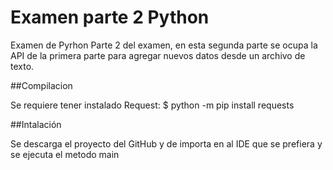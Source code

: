 # Examen parte 2 Python
Examen de Pyrhon Parte 2 del examen, en esta segunda parte se ocupa la API de la primera parte para
agregar nuevos datos desde un archivo de texto.

##Compilacion

Se requiere tener instalado Request:
  $ python -m pip install requests

##Intalación

Se descarga el proyecto del GitHub y de importa en al IDE que se prefiera y se ejecuta el metodo main
